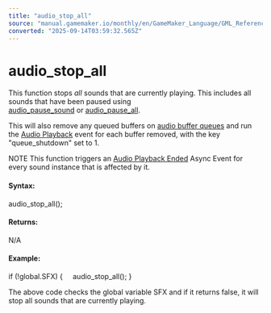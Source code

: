 ```yaml
---
title: "audio_stop_all"
source: "manual.gamemaker.io/monthly/en/GameMaker_Language/GML_Reference/Asset_Management/Audio/audio_stop_all.htm"
converted: "2025-09-14T03:59:32.565Z"
---
```


# audio\_stop\_all

This function stops _all_ sounds that are currently playing. This includes all sounds that have been paused using [audio\_pause\_sound](audio_pause_sound.md) or [audio\_pause\_all](audio_pause_all.md).

This will also remove any queued buffers on [audio buffer queues](Audio_Buffers/Audio_Buffers.md) and run the [Audio Playback](../../../../The_Asset_Editors/Object_Properties/Async_Events/Audio_Playback.md) event for each buffer removed, with the key "queue\_shutdown" set to 1.

NOTE This function triggers an [Audio Playback Ended](../../../../The_Asset_Editors/Object_Properties/Async_Events/Audio_Playback_Ended.md) Async Event for every sound instance that is affected by it.

#### Syntax:

audio\_stop\_all();

#### Returns:

N/A

#### Example:

if (!global.SFX)
{
    audio\_stop\_all();
}

The above code checks the global variable SFX and if it returns false, it will stop all sounds that are currently playing.